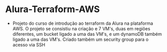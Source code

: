 # Alura-Terraform-AWS
- Projeto do curso de introdução ao terraform da Alura na plataforma AWS. O projeto se consistiu na criação e 7 VM's, duas em regiões diferentes, um bucket ligado a uma das VM's, e um dynamoDB também ligado a uma das VM's. Criado também um security group para o acesso via SSH
